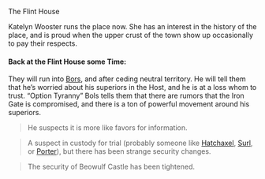 The Flint House

Katelyn Wooster runs the place now. She has an interest in the history of the place, and is proud when the upper crust of the town show up occasionally to pay their respects. 


#### Back at the Flint House some Time:

They will run into [Bors](/p/bols), and after ceding neutral territory. He will tell them that he’s worried about his superiors in the Host, and he is at a loss whom to trust.
“Option Tyranny” Bols tells them that there are rumors that the Iron Gate is compromised, and there is a ton of powerful movement around his superiors. 

> He suspects it is more like favors for information.

>A suspect in custody for trial (probably someone like [Hatchaxel](/p/hatchaxel), [Surl](/p/surl), or [Porter](/p/porter)), but there has been strange security changes.

> The security of Beowulf Castle has been tightened.
